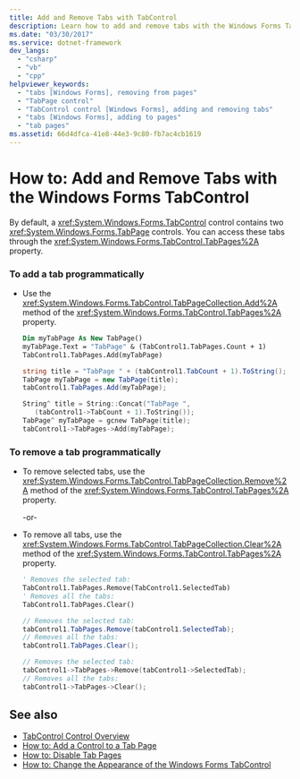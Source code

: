 ```yaml
---
title: Add and Remove Tabs with TabControl
description: Learn how to add and remove tabs with the Windows Forms TabControl control, which contains two TabPage controls. Access these tabs through the TabPages property.
ms.date: "03/30/2017"
ms.service: dotnet-framework
dev_langs: 
  - "csharp"
  - "vb"
  - "cpp"
helpviewer_keywords: 
  - "tabs [Windows Forms], removing from pages"
  - "TabPage control"
  - "TabControl control [Windows Forms], adding and removing tabs"
  - "tabs [Windows Forms], adding to pages"
  - "tab pages"
ms.assetid: 66d4dfca-41e8-44e3-9c80-fb7ac4cb1619
---
```

# How to: Add and Remove Tabs with the Windows Forms TabControl

By default, a <xref:System.Windows.Forms.TabControl> control contains two <xref:System.Windows.Forms.TabPage> controls. You can access these tabs through the <xref:System.Windows.Forms.TabControl.TabPages%2A> property.  
  
### To add a tab programmatically  
  
- Use the <xref:System.Windows.Forms.TabControl.TabPageCollection.Add%2A> method of the <xref:System.Windows.Forms.TabControl.TabPages%2A> property.  
  
    ```vb  
    Dim myTabPage As New TabPage()  
    myTabPage.Text = "TabPage" & (TabControl1.TabPages.Count + 1)  
    TabControl1.TabPages.Add(myTabPage)  
    ```  
  
    ```csharp  
    string title = "TabPage " + (tabControl1.TabCount + 1).ToString();  
    TabPage myTabPage = new TabPage(title);  
    tabControl1.TabPages.Add(myTabPage);  
    ```  
  
    ```cpp  
    String^ title = String::Concat("TabPage ",  
       (tabControl1->TabCount + 1).ToString());  
    TabPage^ myTabPage = gcnew TabPage(title);  
    tabControl1->TabPages->Add(myTabPage);  
    ```  
  
### To remove a tab programmatically  
  
- To remove selected tabs, use the <xref:System.Windows.Forms.TabControl.TabPageCollection.Remove%2A> method of the <xref:System.Windows.Forms.TabControl.TabPages%2A> property.  
  
     -or-  
  
- To remove all tabs, use the <xref:System.Windows.Forms.TabControl.TabPageCollection.Clear%2A> method of the <xref:System.Windows.Forms.TabControl.TabPages%2A> property.  
  
    ```vb  
    ' Removes the selected tab:  
    TabControl1.TabPages.Remove(TabControl1.SelectedTab)  
    ' Removes all the tabs:  
    TabControl1.TabPages.Clear()  
    ```  
  
    ```csharp  
    // Removes the selected tab:  
    tabControl1.TabPages.Remove(tabControl1.SelectedTab);  
    // Removes all the tabs:  
    tabControl1.TabPages.Clear();  
    ```  
  
    ```cpp  
    // Removes the selected tab:  
    tabControl1->TabPages->Remove(tabControl1->SelectedTab);  
    // Removes all the tabs:  
    tabControl1->TabPages->Clear();  
    ```  
  
## See also

- [TabControl Control Overview](tabcontrol-control-overview-windows-forms.md)
- [How to: Add a Control to a Tab Page](how-to-add-a-control-to-a-tab-page.md)
- [How to: Disable Tab Pages](how-to-disable-tab-pages.md)
- [How to: Change the Appearance of the Windows Forms TabControl](how-to-change-the-appearance-of-the-windows-forms-tabcontrol.md)
